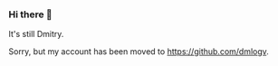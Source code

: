 ### Hi there 👋

It's still Dmitry.

Sorry, but my account has been moved to https://github.com/dmlogv.
